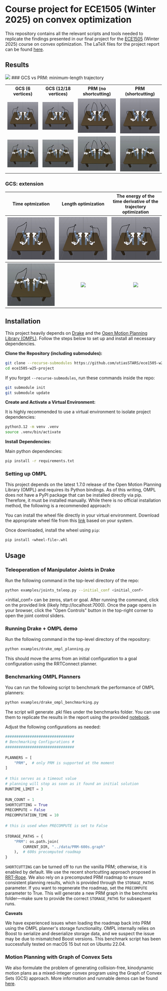 # Course project for ECE1505 (Winter 2025) on convex optimization

This repository contains all the relevant scripts and tools needed to replicate the findings presented in our final project for the [ECE1505](https://www.comm.utoronto.ca/~weiyu/ece1505/) (Winter 2025) course on convex optimization. The LaTeX files for the project report can be found [here](docs/report/).

## Results
<img src="https://media.giphy.com/media/vFKqnCdLPNOKc/giphy.gif" width="250px" />
### GCS vs PRM: minimum-length trajectory
<table>
  <tr>
    <th>GCS (6 vertices)</th>
    <th>GCS (12/18 vertices)</th>
    <th>PRM (no shortcutting)</th>
    <th>PRM (shortcutting)</th>
  </tr>
  <tr>
    <td><img src="figures/linear_6.png" width="250"/></td>
    <td><img src="figures/linear_12_18.png" width="250"/></td>
    <td><img src="figures/prm.png" width="244"/></td>
    <td><img src="figures/prm_w_shortcutting.png" width="244"/></td>
  </tr>
  <tr>
    <td><img src="figures/linear_6.gif" width="250"/></td>
    <td><img src="figures/linear_12_18.gif" width="250"/></td>
    <td><img src="figures/prm.gif" width="250"/></td>
    <td><img src="figures/prm_w_shortcutting.gif" width="250"/></td>
  </tr>
</table>

### GCS: extension
<table>
  <tr>
    <th width="300px">Time optmization</th>
    <th width="300px">Length optimization</th>
    <th width="300px">The energy of the time derivative of the trajectory optimization</th>
  </tr>
  <tr>
    <th width="300px"><img src="figures/bezier_100.png" width="250"/></th>
    <th width="300px"><img src="figures/bezier_010.png" width="250"/></th>
    <th width="300px"><img src="figures/bezier_001.png" width="250"/></th>
  </tr>
  <tr>
    <th width="300px"><img src="figures/bezier_100.gif" width="250"/></th>
    <th width="300px"><img src="figures/bezier_010.gif" width="250"/></th>
    <th width="300px"><img src="figures/bezier_001.gif" width="250"/></th>
  </tr>
</table>


## Installation

This project heavily depends on [Drake](https://drake.mit.edu) and the [Open Motion Planning Library (OMPL)](https://ompl.kavrakilab.org). Follow the steps below to set up and install all necessary dependencies.

**Clone the Repository (including submodules):**

```bash
git clone --recurse-submodules https://github.com/utiasSTARS/ece1505-w25-project
cd ece1505-w25-project
```

If you forgot `--recurse-submodules`, run these commands inside the repo:
```bash
git submodule init
git submodule update
```

**Create and Activate a Virtual Environment:**

It is highly recommended to use a virtual environment to isolate project dependencies:

```bash
python3.12 -m venv .venv
source .venv/bin/activate
```

**Install Dependencies:**

Main python dependencies:
```bash
pip install -r requirements.txt
```

### Setting up OMPL

This project depends on the latest 1.7.0 release of the Open Motion Planning Library (OMPL) and requires its Python bindings. As of this writing, OMPL does not have a PyPI package that can be installed directly via pip. Therefore, it must be installed manually. While there is no official installation method, the following is a recommended approach:

You can install the wheel file directly in your virtual environment. Download the appropriate wheel file from this [link](https://github.com/ompl/ompl/releases/tag/1.7.0) based on your system.

Once downloaded, install the wheel using `pip`:
```bash
pip install <wheel-file>.whl
```

## Usage

### Teleoperation of Manipulator Joints in Drake

Run the following command in the top-level directory of the repo:
```bash
python examples/joints_teleop.py --initial_conf <initial_conf>
```
<initial_conf> can be zeros, start or goal.
After running the command, click on the provided link (likely http://localhost:7000). 
Once the page opens in your browser, click the "Open Controls" button 
in the top-right corner to open the joint control sliders.

### Running Drake + OMPL demo
Run the following command in the top-level directory of the repository:
```bash
python examples/drake_ompl_planning.py
```

This should move the arms from an initial configuration to a goal configuration using the RRTConnect planner.

### Benchmarking OMPL Planners

You can run the following script to benchmark the performance of OMPL planners:
```bash
python examples/drake_ompl_benchmarking.py
```

The script will generate .pkl files under the benchmarks folder. You can use them to replicate the results in the report using the provided [notebook](notebooks/plot_statistics.ipynb).

Adjust the following configurations as needed:
```py
###############################
# Benchmarking Configurations #
###############################

PLANNERS = [
    "PRM",  # only PRM is supported at the moment
]

# this serves as a timeout value
# planning will stop as soon as it found an initial solution
RUNTIME_LIMIT = 3

RUN_COUNT = 1
SHORTCUTTING = True
PRECOMPUTE = False
PRECOMPUTATION_TIME = 10

# this is used when PRECOMPUTE is set to False

STORAGE_PATHS = {
    "PRM": os.path.join(
        CURRENT_DIR, "../data/PRM-600s.graph"
    ),  # 600s precomputed roadmap
}
```
`SHORTCUTTING` can be turned off to run the vanilla PRM; otherwise, it is enabled by default. We use the recent shortcutting approach proposed in [RRT-Rope](https://ieeexplore.ieee.org/abstract/document/9659071/?casa_token=litbc_-XX08AAAAA:03pWiotQEAXvHXJJBNOk5vNHlFvx1sWlrpQLe3qrlsBA7KdQYo1hQGBqj5sjU-d3hQgnVJBYEw). We also rely on a precomputed PRM roadmap to ensure consistent planning results, which is provided through the `STORAGE_PATHS` parameter. If you want to regenerate the roadmap, set the `PRECOMPUTE` parameter to True. This will generate a new PRM graph in the benchmarks folder—make sure to provide the correct `STORAGE_PATHS` for subsequent runs.

**Caveats**

We have experienced issues when loading the roadmap back into PRM using the OMPL planner's storage functionality. OMPL internally relies on Boost to serialize and deserialize storage data, and we suspect the issue may be due to mismatched Boost versions. This benchmark script has been successfully tested on macOS 15 but not on Ubuntu 22.04.

### Motion Planning with Graph of Convex Sets

We also formulate the problem of generating collision-free, kinodynamic motion plans as a mixed-integer convex program using the Graph of Convex Sets (GCS) approach. More information and runnable demos can be found [here](examples/drake_gcs_planning/).
